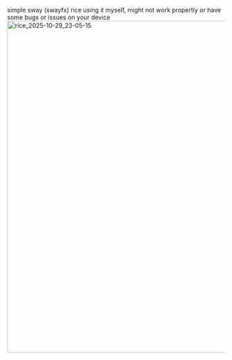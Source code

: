 simple sway (swayfx) rice using it myself, might not work propertly or have some bugs or issues on your device
<img width="1366" height="768" alt="rice_2025-10-29_23-05-15" src="https://github.com/user-attachments/assets/7e802c5e-988f-4b36-89a8-951d8db2ed77" />
